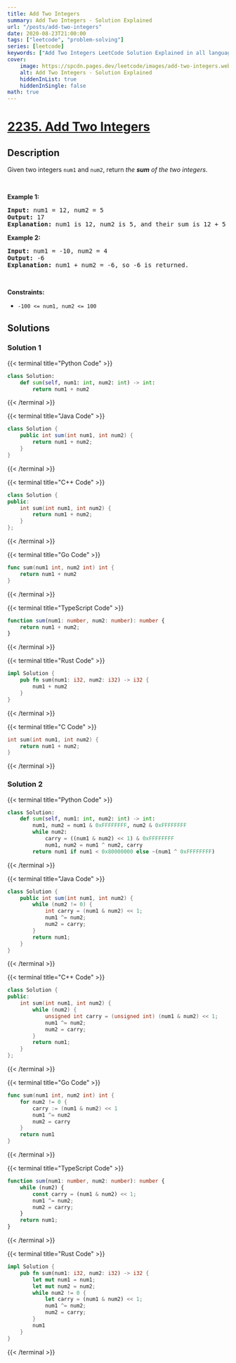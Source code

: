 ```yaml
---
title: Add Two Integers
summary: Add Two Integers - Solution Explained
url: "/posts/add-two-integers"
date: 2020-08-23T21:00:00
tags: ["leetcode", "problem-solving"]
series: [leetcode]
keywords: ["Add Two Integers LeetCode Solution Explained in all languages", "2235", "leetcode question 2235", "Add Two Integers", "LeetCode", "leetcode solution in Python3 C++ Java Go PHP Ruby Swift TypeScript Rust C# JavaScript C", "GeeksforGeeks", "InterviewBit", "Coding Ninjas", "HackerRank", "HackerEarth", "CodeChef", "TopCoder", "AlgoExpert", "freeCodeCamp", "Codeforces", "GitHub", "AtCoder", "Samir Paul"]
cover:
    image: https://spcdn.pages.dev/leetcode/images/add-two-integers.webp
    alt: Add Two Integers - Solution Explained
    hiddenInList: true
    hiddenInSingle: false
math: true
---
```



# [2235. Add Two Integers](https://leetcode.com/problems/add-two-integers)


## Description

Given two integers <code>num1</code> and <code>num2</code>, return <em>the <strong>sum</strong> of the two integers</em>.

<p>&nbsp;</p>
<p><strong class="example">Example 1:</strong></p>

<pre>
<strong>Input:</strong> num1 = 12, num2 = 5
<strong>Output:</strong> 17
<strong>Explanation:</strong> num1 is 12, num2 is 5, and their sum is 12 + 5 = 17, so 17 is returned.
</pre>

<p><strong class="example">Example 2:</strong></p>

<pre>
<strong>Input:</strong> num1 = -10, num2 = 4
<strong>Output:</strong> -6
<strong>Explanation:</strong> num1 + num2 = -6, so -6 is returned.
</pre>

<p>&nbsp;</p>
<p><strong>Constraints:</strong></p>

<ul>
	<li><code>-100 &lt;= num1, num2 &lt;= 100</code></li>
</ul>

## Solutions

### Solution 1

<!-- tabs:start -->

{{< terminal title="Python Code" >}}
```python
class Solution:
    def sum(self, num1: int, num2: int) -> int:
        return num1 + num2
```
{{< /terminal >}}

{{< terminal title="Java Code" >}}
```java
class Solution {
    public int sum(int num1, int num2) {
        return num1 + num2;
    }
}
```
{{< /terminal >}}

{{< terminal title="C++ Code" >}}
```cpp
class Solution {
public:
    int sum(int num1, int num2) {
        return num1 + num2;
    }
};
```
{{< /terminal >}}

{{< terminal title="Go Code" >}}
```go
func sum(num1 int, num2 int) int {
	return num1 + num2
}
```
{{< /terminal >}}

{{< terminal title="TypeScript Code" >}}
```ts
function sum(num1: number, num2: number): number {
    return num1 + num2;
}
```
{{< /terminal >}}

{{< terminal title="Rust Code" >}}
```rust
impl Solution {
    pub fn sum(num1: i32, num2: i32) -> i32 {
        num1 + num2
    }
}
```
{{< /terminal >}}

{{< terminal title="C Code" >}}
```c
int sum(int num1, int num2) {
    return num1 + num2;
}
```
{{< /terminal >}}

<!-- tabs:end -->

### Solution 2

<!-- tabs:start -->

{{< terminal title="Python Code" >}}
```python
class Solution:
    def sum(self, num1: int, num2: int) -> int:
        num1, num2 = num1 & 0xFFFFFFFF, num2 & 0xFFFFFFFF
        while num2:
            carry = ((num1 & num2) << 1) & 0xFFFFFFFF
            num1, num2 = num1 ^ num2, carry
        return num1 if num1 < 0x80000000 else ~(num1 ^ 0xFFFFFFFF)
```
{{< /terminal >}}

{{< terminal title="Java Code" >}}
```java
class Solution {
    public int sum(int num1, int num2) {
        while (num2 != 0) {
            int carry = (num1 & num2) << 1;
            num1 ^= num2;
            num2 = carry;
        }
        return num1;
    }
}
```
{{< /terminal >}}

{{< terminal title="C++ Code" >}}
```cpp
class Solution {
public:
    int sum(int num1, int num2) {
        while (num2) {
            unsigned int carry = (unsigned int) (num1 & num2) << 1;
            num1 ^= num2;
            num2 = carry;
        }
        return num1;
    }
};
```
{{< /terminal >}}

{{< terminal title="Go Code" >}}
```go
func sum(num1 int, num2 int) int {
	for num2 != 0 {
		carry := (num1 & num2) << 1
		num1 ^= num2
		num2 = carry
	}
	return num1
}
```
{{< /terminal >}}

{{< terminal title="TypeScript Code" >}}
```ts
function sum(num1: number, num2: number): number {
    while (num2) {
        const carry = (num1 & num2) << 1;
        num1 ^= num2;
        num2 = carry;
    }
    return num1;
}
```
{{< /terminal >}}

{{< terminal title="Rust Code" >}}
```rust
impl Solution {
    pub fn sum(num1: i32, num2: i32) -> i32 {
        let mut num1 = num1;
        let mut num2 = num2;
        while num2 != 0 {
            let carry = (num1 & num2) << 1;
            num1 ^= num2;
            num2 = carry;
        }
        num1
    }
}
```
{{< /terminal >}}

<!-- tabs:end -->

<!-- end -->
